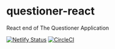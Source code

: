 # questioner-react

React end of The Questioner Application

[![Netlify Status](https://api.netlify.com/api/v1/badges/dd47350e-6269-4634-87f6-781fbce082d1/deploy-status)](https://app.netlify.com/sites/musonant-questioner-react/deploys)
[![CircleCI](https://circleci.com/gh/musonant/questioner-react.svg?style=svg)](https://circleci.com/gh/musonant/questioner-react)

